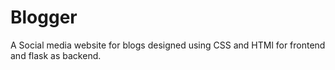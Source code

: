 # Blogger
A Social media website for blogs designed using CSS and HTMl for frontend and flask as backend.
